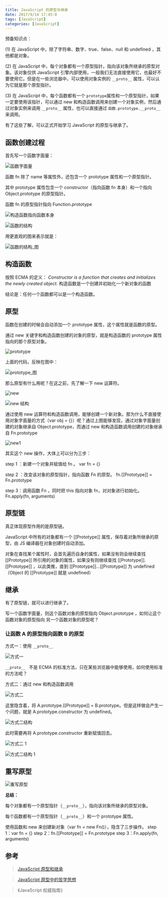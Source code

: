 ```yaml
---
title: JavaScript 的原型与继承
date: 2017/9/14 17:45:0
tags: [JavaScript]
categories: [JavaScript]
---
```

预备知识点：
		
(1) 在 JavaScript 中，除了字符串、数字、true、false、null 和 undefined ，其他都是对象。
		
(2) 在 JavaScript 中，每个对象都有一个原型指针，指向该对象所继承的原型对象。该对象仅供 JavaScript 引擎内部使用，一般我们无法直接使用它，也最好不要使用它。但是在一些浏览器中，可以使用对象实例的 `__proto__` 属性，可以认为它就是那个原型指针。
		
<!--more-->
		

(3) 在 JavaScript 中，每个函数都有一个 `prototype`属性和一个原型指针，如果一定要使用该指针，可以通过 new 和构造函数调用来创建一个对象实例，然后通过对象实例来调用 `__proto__` 属性，也可以直接通过 `函数.prototype.__proto__` 来调用。
		
有了这些了解，可以正式开始学习 JavaScript 的原型与继承了。
		
## 函数创建过程
首先写一个函数字面量：
		
![函数字面量 ](https://img.nekolr.com/images/2018/04/14/eL.png)
		
函数 fn 除了 name 等属性外，还包含一个 prototype 属性和一个原型指针。
		
其中 prototype 属性包含一个 constructor（指向函数 fn 本身）和一个指向 Object.prototype 的原型指针。
		
函数 fn 的原型指针指向 Function.prototype
		
![构造函数指向函数本身 ](https://img.nekolr.com/images/2018/04/14/Jj.png)
		
![函数的结构 ](https://img.nekolr.com/images/2018/04/14/6L.png)
		
用更直观的图来表示就是：
		
![函数的结构_图 ](https://img.nekolr.com/images/2018/04/14/mK.png)
		
## 构造函数
按照 ECMA 的定义：
*Constructor is a function that creates and initializes the newly created object.*
构造函数是一个创建并初始化一个新对象的函数
		
结论是：任何一个函数都可以是一个构造函数。
		
## 原型
函数在创建的时候会自动添加一个 prototype 属性，这个属性就是函数的原型。
		
通过 new 关键字和构造函数创建的对象的原型，就是构造函数的 prototype 属性指向的那个原型对象。
		
![prototype](https://img.nekolr.com/images/2018/04/14/q0.png)
		
上面的代码，反映在图中：
		
![prototype_图 ](https://img.nekolr.com/images/2018/04/14/v8.png)
		
那么原型有什么用呢？在这之前，先了解一下 new 运算符。
		
![new](https://img.nekolr.com/images/2018/04/14/7l.png)
		
![new 结构 ](https://img.nekolr.com/images/2018/04/14/jP.png)
		
通过使用 new 运算符和构造函数调用，能够创建一个新对象。那为什么不直接使用对象字面量的方式（var obj = {}）呢？通过上图能够发现，通过对象字面量创建的对象继承自 Object.prototype，而通过 new 和构造函数调用创建的对象继承自 Fn.prototype
		
![new1](https://img.nekolr.com/images/2018/04/14/QV.png)
		
其实这个 new 操作，大体上可以分为三步：
		
step 1 ：新建一个对象并赋值给 fn 。
var fn = {}
		
step 2 ：改变该对象的原型指针，指向函数 Fn 的原型。
fn.[[Prototype]] = Fn.prototype
		
step 3：调用函数 Fn ，同时把 this 指向对象 fn，对对象进行初始化。
Fn.apply(fn, arguments)
		
## 原型链
真正体现原型作用的是原型链。
		
JavaScript 中所有的对象都有一个 [[Prototype]] 属性，保存着对象所继承的原型，由 JS 编译器在对象创建时自动添加。
		
对象在查找某个属性时，会首先遍历自身的属性，如果没有则会继续查找 [[Prototype]] 所引用的对象的属性，如果没有则继续查找 [[Prototype]].[[Prototype]] ，以此类推，直到 [[Prototype]]...[[Prototype]] 为 undefined （Object 的 [[Prototype]] 就是 undefined）
		
## 继承
有了原型链，就可以进行继承了。
		
写一个函数字面量，则这个函数对象的原型指向 Object.prototype ，如何让这个函数对象的原型指向 另一个函数对象的原型呢？
		
### 让函数 A 的原型指向函数 B 的原型
方式一：使用 `__proto__`
		
![方式一 ](https://img.nekolr.com/images/2018/04/14/nM.png)
		




`__proto__ ` 不是 ECMA 的标准方法，只在某些浏览器中能够使用，如何使用标准的方法呢？
		
方式二：通过 new 和构造函数调用
		
![方式二 ](https://img.nekolr.com/images/2018/04/14/Dw.png)
		
这里隐含着，将 A.prototype.[[Prototype]] = B.prototype。但是这样做会产生一个问题，就是 A.prototype.constructor 为 undefined。
		
![方式二结构 ](https://img.nekolr.com/images/2018/04/14/Mp.png)
		
此时需要再将 A.prototype.constructor 重新赋值回去。
		
![方式二 1](https://img.nekolr.com/images/2018/04/14/BO.png)
		
![方式二结构 1](https://img.nekolr.com/images/2018/04/14/wX.png)
		
## 重写原型
		
![重写原型 ](https://img.nekolr.com/images/2018/04/14/3n.png)
		
**总结：**
		
每个对象都有一个原型指针（`__proto__`），指向该对象所继承的原型对象。
		
每个函数都有一个原型指针（`__proto__`）和一个 prototype 属性。
		
使用函数和 new 来创建新对象（var fn = new Fn()），隐含了三步操作。
step 1：var fn = {}
step 2：fn.[[Prototype]] = Fn.prototype
step 3：Fn.apply(fn, arguments)
		
## 参考
> [JavaScript 原型和继承 ](http://blog.jobbole.com/19795/)  

> [JavaScript 原型中的哲学思想 ](https://segmentfault.com/a/1190000005824449)  

> 《JavaScript 权威指南》